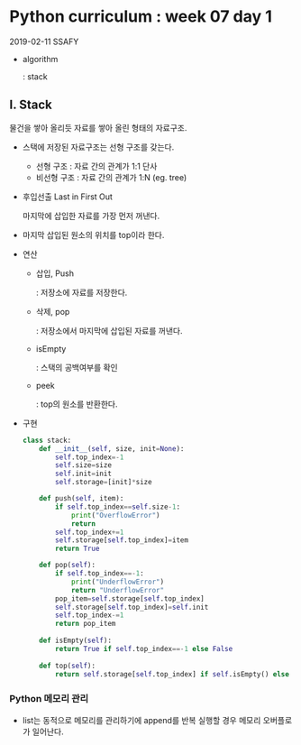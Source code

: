 # Python curriculum : week 07 day 1

2019-02-11 SSAFY

* algorithm

  : stack



## I. Stack

 물건을 쌓아 올리듯 자료를 쌓아 올린 형태의 자료구조.

* 스택에 저장된 자료구조는 선형 구조를 갖는다.

  * 선형 구조 : 자료 간의 관계가 1:1 단사
  * 비선형 구조 : 자료 간의 관계가 1:N (eg. tree)

* 후입선출 Last in First Out

  마지막에 삽입한 자료를 가장 먼저 꺼낸다.

* 마지막 삽입된 원소의 위치를 top이라 한다.

* 연산

  * 삽입, Push

    : 저장소에 자료를 저장한다.

  * 삭제, pop

    : 저장소에서 마지막에 삽입된 자료를 꺼낸다.

  * isEmpty

    : 스택의 공백여부를 확인

  * peek

    : top의 원소를 반환한다.



* 구현

  ```python
  class stack:
      def __init__(self, size, init=None):
          self.top_index=-1
          self.size=size
          self.init=init
          self.storage=[init]*size
  
      def push(self, item):
          if self.top_index==self.size-1:
              print("OverflowError")
              return
          self.top_index+=1
          self.storage[self.top_index]=item
          return True
  
      def pop(self):
          if self.top_index==-1:
              print("UnderflowError")
              return "UnderflowError"
          pop_item=self.storage[self.top_index]
          self.storage[self.top_index]=self.init
          self.top_index-=1
          return pop_item
      
      def isEmpty(self):
          return True if self.top_index==-1 else False
      
      def top(self):
          return self.storage[self.top_index] if self.isEmpty() else "EmptyStack"
  ```

  

### Python 메모리 관리

* list는 동적으로 메모리를 관리하기에 append를 반복 실행할 경우 메모리 오버플로가 일어난다.